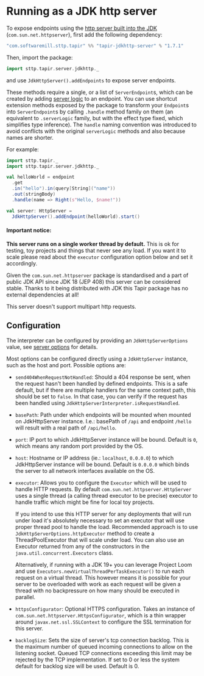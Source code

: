 # Running as a JDK http server

To expose endpoints using the 
[http server built into the JDK](https://docs.oracle.com/javase/8/docs/jre/api/net/httpserver/spec/com/sun/net/httpserver/package-summary.html)
(`com.sun.net.httpserver`), first add the following dependency:

```scala
"com.softwaremill.sttp.tapir" %% "tapir-jdkhttp-server" % "1.7.1"
```

Then, import the package:

```scala
import sttp.tapir.server.jdkhttp._
```

and use `JdkHttpServer().addEndpoints` to expose server endpoints.

These methods require a single, or a list of `ServerEndpoint`s, which can be created by adding [server logic](logic.md)
to an endpoint. You can use shortcut extension methods exposed by the package to transform your `Endpoint`s into 
`ServerEndpoint`s by calling `.handle` method family on them (an equivalent to `.serverLogic` family, but with the effect
type fixed, which simplifies type inference). The `handle` naming convention was introduced to avoid conflicts with the 
original `serverLogic` methods and also because names are shorter.

For example:

```scala
import sttp.tapir._
import sttp.tapir.server.jdkhttp._

val helloWorld = endpoint
  .get
  .in("hello").in(query[String]("name"))
  .out(stringBody)
  .handle(name => Right(s"Hello, $name!"))

val server: HttpServer = 
  JdkHttpServer().addEndpoint(helloWorld).start()
```

#### Important notice:

**This server runs on a single worker thread by default.** This is ok for testing, toy projects and things that never see any load. 
If you want it to scale please read about the `executor` configuration option below and set it accordingly. 

Given the `com.sun.net.httpserver` package is standardised and a part of public JDK API since JDK 18 (JEP 408) this server can be 
considered stable. Thanks to it being distributed with JDK this Tapir package has no external dependencies at all!

This server doesn't support multipart http requests.

## Configuration

The interpreter can be configured by providing an `JdkHttpServerOptions` value, see [server options](options.md) for
details.

Most options can be configured directly using a `JdkHttpServer` instance, such as the host and port. Possible options are:

* `send404WhenRequestNotHandled`:
  Should a 404 response be sent, when the request hasn't been handled by defined endpoints. This is a safe default, but if there are multiple handlers for 
  the same context path, this should be set to `false`. In that case, you can verify if the request has been handled using
  `JdkHttpServerInterpreter.isRequestHandled`.

* `basePath`:
  Path under which endpoints will be mounted when mounted on JdkHttpServer instance. I.e.: basePath of `/api` and endpoint `/hello` will
  result with a real path of `/api/hello`.

* `port`: IP port to which JdkHttpServer instance will be bound. Default is `0`, which means any random port provided by the OS.

* `host`: 
  Hostname or IP address (ie.: `localhost`, `0.0.0.0`) to which JdkHttpServer instance will be bound. Default is `0.0.0.0` which binds the
  server to all network interfaces available on the OS.

* `executor`:
  Allows you to configure the `Executor` which will be used to handle HTTP requests. By default `com.sun.net.httpserver.HttpServer` uses a
  single thread (a calling thread executor to be precise) executor to handle traffic which might be fine for local toy projects.

  If you intend to use this HTTP server for any deployments that will run under load it's absolutely necessary to set an executor that
  will use proper thread pool to handle the load. Recommended approach is to use `JdkHttpServerOptions.httpExecutor` method to create a
  ThreadPoolExecutor that will scale under load. You can also use an Executor returned from any of the constructors in the
  `java.util.concurrent.Executors` class.

  Alternatively, if running with a JDK 19+ you can leverage Project Loom and use `Executors.newVirtualThreadPerTaskExecutor()` to run
  each request on a virtual thread. This however means it is possible for your server to be overloaded with work as each request will be
  given a thread with no backpressure on how many should be executed in parallel.

* `httpsConfigurator`:
  Optional HTTPS configuration. Takes an instance of `com.sun.net.httpserver.HttpsConfigurator`, which is a thin wrapper around
  `javax.net.ssl.SSLContext` to configure the SSL termination for this server.

* `backlogSize`:
  Sets the size of server's tcp connection backlog. This is the maximum number of queued incoming connections to allow on the listening
  socket. Queued TCP connections exceeding this limit may be rejected by the TCP implementation. If set to 0 or less the system default
  for backlog size will be used. Default is 0.

